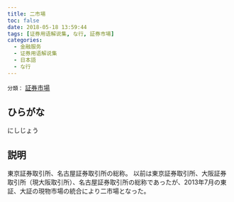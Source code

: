 ```yaml
---
title: 二市場
toc: false
date: 2018-05-18 13:59:44
tags: [证券用语解说集, な行, 証券市場]
categories:
  - 金融服务
  - 证券用语解说集
  - 日本語
  - な行
---
```


`分類：` [証券市場](/tags/証券市場/)

## ひらがな

にしじょう

## 説明

東京証券取引所、名古屋証券取引所の総称。 以前は東京証券取引所、大阪証券取引所（現大阪取引所）、名古屋証券取引所の総称であったが、2013年7月の東証、大証の現物市場の統合により二市場となった。
